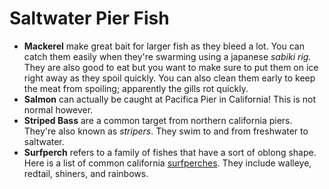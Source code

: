 # Saltwater Pier Fish

* __Mackerel__ make great bait for larger fish as they bleed a lot. You can catch them easily when they're swarming using a japanese _sabiki rig._ They are also good to eat but you want to make sure to put them on ice right away as they spoil quickly. You can also clean them early to keep the meat from spoiling; apparently the gills rot quickly.
* __Salmon__ can actually be caught at Pacifica Pier in California! This is not normal however.
* __Striped Bass__ are a common target from northern california piers. They're also known as _stripers_. They swim to and from freshwater to saltwater.
* __Surfperch__ refers to a family of fishes that have a sort of oblong shape. Here is a list of common california [surfperches](https://nrm.dfg.ca.gov/FileHandler.ashx?DocumentID=36617&inline). They include walleye, redtail, shiners, and rainbows.
